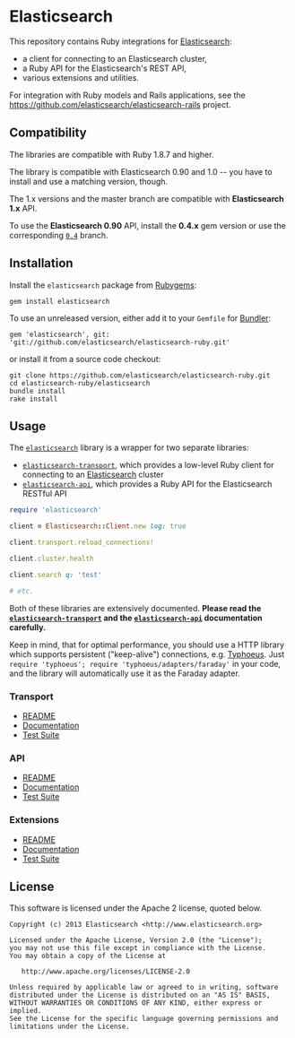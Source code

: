 # Elasticsearch

This repository contains Ruby integrations for [Elasticsearch](http://elasticsearch.org):

* a client for connecting to an Elasticsearch cluster,
* a Ruby API for the Elasticsearch's REST API,
* various extensions and utilities.

For integration with Ruby models and Rails applications,
see the <https://github.com/elasticsearch/elasticsearch-rails> project.

## Compatibility

The libraries are compatible with Ruby 1.8.7 and higher.

The library is compatible with Elasticsearch 0.90 and 1.0 -- you have to install and use a matching version, though.

The 1.x versions and the master branch are compatible with **Elasticsearch 1.x** API.

To use the **Elasticsearch 0.90** API, install the **0.4.x** gem version or use the corresponding
[`0.4`](https://github.com/elasticsearch/elasticsearch-ruby/tree/0.4) branch.

## Installation

Install the `elasticsearch` package from [Rubygems](https://rubygems.org/gems/elasticsearch):

    gem install elasticsearch

To use an unreleased version, either add it to your `Gemfile` for [Bundler](http://gembundler.com):

    gem 'elasticsearch', git: 'git://github.com/elasticsearch/elasticsearch-ruby.git'

or install it from a source code checkout:

    git clone https://github.com/elasticsearch/elasticsearch-ruby.git
    cd elasticsearch-ruby/elasticsearch
    bundle install
    rake install

## Usage

The [`elasticsearch`](https://github.com/elasticsearch/elasticsearch-ruby/tree/master/elasticsearch)
library is a wrapper for two separate libraries:

* [`elasticsearch-transport`](https://github.com/elasticsearch/elasticsearch-ruby/tree/master/elasticsearch-transport),
  which provides a low-level Ruby client for connecting to an [Elasticsearch](http://elasticsearch.org) cluster
* [`elasticsearch-api`](https://github.com/elasticsearch/elasticsearch-ruby/tree/master/elasticsearch-api),
  which provides a Ruby API for the Elasticsearch RESTful API

```ruby
require 'elasticsearch'

client = Elasticsearch::Client.new log: true

client.transport.reload_connections!

client.cluster.health

client.search q: 'test'

# etc.
```

Both of these libraries are extensively documented.
**Please read the [`elasticsearch-transport`](http://rubydoc.info/gems/elasticsearch-transport)
and the [`elasticsearch-api`](http://rubydoc.info/gems/elasticsearch-api) documentation carefully.**

Keep in mind, that for optimal performance, you should use a HTTP library which supports persistent
("keep-alive") connections, e.g. [Typhoeus](https://github.com/typhoeus/typhoeus).
Just `require 'typhoeus'; require 'typhoeus/adapters/faraday'` in your code, and the library will automatically use it as the Faraday adapter.

### Transport

* [README](https://github.com/elasticsearch/elasticsearch-ruby/blob/master/elasticsearch-transport/README.md)
* [Documentation](http://rubydoc.info/gems/elasticsearch-transport)
* [Test Suite](https://github.com/elasticsearch/elasticsearch-ruby/blob/master/elasticsearch-transport/test)

### API

* [README](https://github.com/elasticsearch/elasticsearch-ruby/blob/master/elasticsearch-api/README.md)
* [Documentation](http://rubydoc.info/gems/elasticsearch-api/)
* [Test Suite](https://github.com/elasticsearch/elasticsearch-ruby/blob/master/elasticsearch-api/test)

### Extensions

* [README](https://github.com/elasticsearch/elasticsearch-ruby/blob/master/elasticsearch-extensions/README.md)
* [Documentation](http://rubydoc.info/gems/elasticsearch-extensions/)
* [Test Suite](https://github.com/elasticsearch/elasticsearch-ruby/blob/master/elasticsearch-extensions/test)

## License

This software is licensed under the Apache 2 license, quoted below.

    Copyright (c) 2013 Elasticsearch <http://www.elasticsearch.org>

    Licensed under the Apache License, Version 2.0 (the "License");
    you may not use this file except in compliance with the License.
    You may obtain a copy of the License at

       http://www.apache.org/licenses/LICENSE-2.0

    Unless required by applicable law or agreed to in writing, software
    distributed under the License is distributed on an "AS IS" BASIS,
    WITHOUT WARRANTIES OR CONDITIONS OF ANY KIND, either express or implied.
    See the License for the specific language governing permissions and
    limitations under the License.
